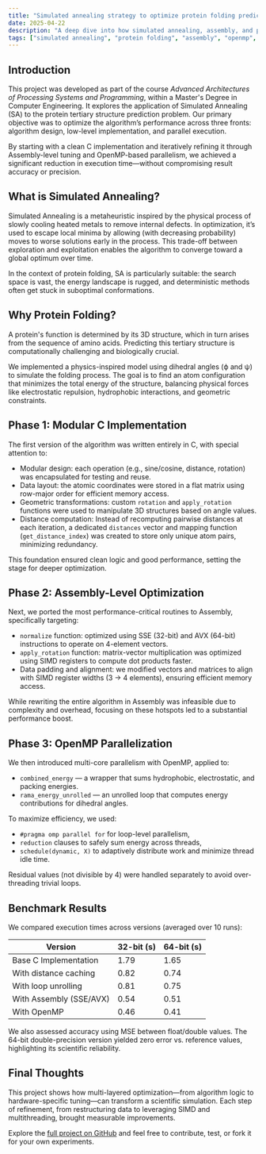 ```yaml
---
title: "Simulated annealing strategy to optimize protein folding prediction"
date: 2025-04-22
description: "A deep dive into how simulated annealing, assembly, and parallelization techniques improved a protein folding simulation pipeline."
tags: ["simulated annealing", "protein folding", "assembly", "openmp", "c", "optimization"]
---
```


## Introduction

This project was developed as part of the course *Advanced Architectures of Processing Systems and Programming*, within a Master's Degree in Computer Engineering. It explores the application of Simulated Annealing (SA) to the protein tertiary structure prediction problem. Our primary objective was to optimize the algorithm’s performance across three fronts: algorithm design, low-level implementation, and parallel execution.

By starting with a clean C implementation and iteratively refining it through Assembly-level tuning and OpenMP-based parallelism, we achieved a significant reduction in execution time—without compromising result accuracy or precision.

## What is Simulated Annealing?

Simulated Annealing is a metaheuristic inspired by the physical process of slowly cooling heated metals to remove internal defects. In optimization, it’s used to escape local minima by allowing (with decreasing probability) moves to worse solutions early in the process. This trade-off between exploration and exploitation enables the algorithm to converge toward a global optimum over time.

In the context of protein folding, SA is particularly suitable: the search space is vast, the energy landscape is rugged, and deterministic methods often get stuck in suboptimal conformations.

## Why Protein Folding?

A protein's function is determined by its 3D structure, which in turn arises from the sequence of amino acids. Predicting this tertiary structure is computationally challenging and biologically crucial.

We implemented a physics-inspired model using dihedral angles (ϕ and ψ) to simulate the folding process. The goal is to find an atom configuration that minimizes the total energy of the structure, balancing physical forces like electrostatic repulsion, hydrophobic interactions, and geometric constraints.

## Phase 1: Modular C Implementation

The first version of the algorithm was written entirely in C, with special attention to:

- Modular design: each operation (e.g., sine/cosine, distance, rotation) was encapsulated for testing and reuse.
- Data layout: the atomic coordinates were stored in a flat matrix using row-major order for efficient memory access.
- Geometric transformations: custom `rotation` and `apply_rotation` functions were used to manipulate 3D structures based on angle values.
- Distance computation: Instead of recomputing pairwise distances at each iteration, a dedicated `distances` vector and mapping function (`get_distance_index`) was created to store only unique atom pairs, minimizing redundancy.

This foundation ensured clean logic and good performance, setting the stage for deeper optimization.

## Phase 2: Assembly-Level Optimization

Next, we ported the most performance-critical routines to Assembly, specifically targeting:

- `normalize` function: optimized using SSE (32-bit) and AVX (64-bit) instructions to operate on 4-element vectors.
- `apply_rotation` function: matrix-vector multiplication was optimized using SIMD registers to compute dot products faster.
- Data padding and alignment: we modified vectors and matrices to align with SIMD register widths (3 → 4 elements), ensuring efficient memory access.

While rewriting the entire algorithm in Assembly was infeasible due to complexity and overhead, focusing on these hotspots led to a substantial performance boost.

## Phase 3: OpenMP Parallelization

We then introduced multi-core parallelism with OpenMP, applied to:

- `combined_energy` — a wrapper that sums hydrophobic, electrostatic, and packing energies.
- `rama_energy_unrolled` — an unrolled loop that computes energy contributions for dihedral angles.

To maximize efficiency, we used:
- `#pragma omp parallel for` for loop-level parallelism,
- `reduction` clauses to safely sum energy across threads,
- `schedule(dynamic, X)` to adaptively distribute work and minimize thread idle time.

Residual values (not divisible by 4) were handled separately to avoid over-threading trivial loops.

## Benchmark Results

We compared execution times across versions (averaged over 10 runs):

| Version                | 32-bit (s) | 64-bit (s) |
|------------------------|------------|------------|
| Base C Implementation  | 1.79       | 1.65       |
| With distance caching  | 0.82       | 0.74       |
| With loop unrolling    | 0.81       | 0.75       |
| With Assembly (SSE/AVX)| 0.54       | 0.51       |
| With OpenMP            | 0.46       | 0.41       |

We also assessed accuracy using MSE between float/double values. The 64-bit double-precision version yielded zero error vs. reference values, highlighting its scientific reliability.

## Final Thoughts

This project shows how multi-layered optimization—from algorithm logic to hardware-specific tuning—can transform a scientific simulation. Each step of refinement, from restructuring data to leveraging SIMD and multithreading, brought measurable improvements.

Explore the [full project on GitHub](https://github.com/giumatt/Simulated-Annealing-for-Protein-Folding-Prediction) and feel free to contribute, test, or fork it for your own experiments.